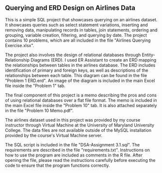 Querying and ERD Design on Airlines Data
----------------

This is a simple SQL project that showcases querying on an airlines dataset.  It showcases queries such as select statement variations, inserting and removing data, manipulating records in tables, join statements, ordering and grouping, variable creation, filtering, and querying by date.  The project contains 10 problems, which are all included in the file "Airlines Querying Exercise.xlsx".

The project also involves the design of relational databases through Entity-Relationship Diagrams (ERD).  I used ER Assistant to create an ERD mapping the relationships between tables in the airlines database.  The ERD includes identification of primary and foreign keys, as well as descriptions of the relationships between each table.  This diagram can be found in the file "Problem 1 ERD.erd".  An image of the diagram is included in the main Excel file inside the "Problem 1" tab.

The final component of this project is a memo describing the pros and cons of using relational databases over a flat file format.  The memo is included in the main Excel file inside the "Problem 10" tab.  It is also attached separately in the file "Problem 10 Memo.pdf".

The airlines dataset used in this project was provided by my course instructor through Virtual Machine at the University of Maryland University College.  The data files are not available outside of the MySQL installation provided by the course's Virtual Machine server.

The SQL script is included in the file "DSA-Assignment 3.1.sql".  The requirements are described in the file "requirements.txt".  Instructions on how to use the program are included as comments in the R file.  After opening the file, please read the instructions carefully before executing the code to ensure that the program functions correctly.